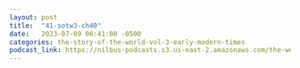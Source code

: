 ```yaml
---
layout: post
title:  "41-sotw3-ch40"
date:   2023-07-09 06:41:00 -0500
categories: the-story-of-the-world-vol-3-early-modern-times
podcast_link: https://nilbus-podcasts.s3.us-east-2.amazonaws.com/the-well-trained-mind/The%20Story%20of%20the%20World%20Vol.%203%20Early%20Modern%20Times/41-sotw3-ch40.mp3
---
```

